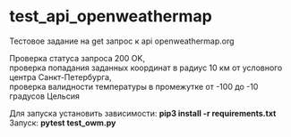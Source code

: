 # test_api_openweathermap
Тестовое задание на get запрос к api openweathermap.org  
  
Проверка статуса запроса 200 OK,  
проверка попадания заданных координат в радиус 10 км от условного центра Санкт-Петербурга,  
проверка валидности температуры в промежутке от -100 до -10 градусов Цельсия  
  
Для запуска установить зависимости:  **pip3 install -r requirements.txt**  
Запуск:  **pytest test_owm.py**

